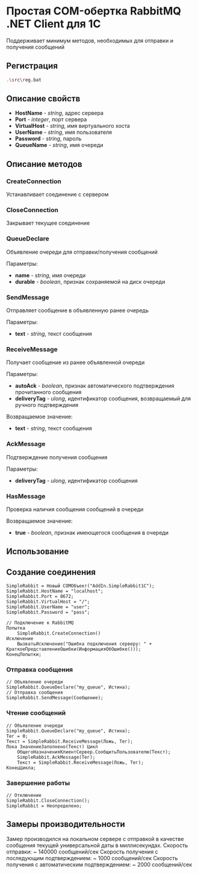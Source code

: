 # Простая COM-обертка RabbitMQ .NET Client для 1С

Поддерживает минимум методов, необходимых для отправки и получения сообщений

## Регистрация

```sh
.\src\reg.bat 
```

## Описание свойств

* **HostName** - *string*, адрес сервера
* **Port** - *integer*, порт сервера
* **VirtualHost** - *string*, имя виртуального хоста
* **UserName** - *string*, имя пользователя
* **Password** - *string*, пароль
* **QueueName** - *string*, имя очереди

## Описание методов

### CreateConnection

Устанавливает соединение с сервером

### CloseConnection

Закрывает текущее соединение

### QueueDeclare

Объявление очереди для отправки/получения сообщений

Параметры:
* **name** - *string*, имя очереди
* **durable** - *boolean*, признак сохраняемой на диск очереди

### SendMessage

Отправляет сообщение в объявленную ранее очередь

Параметры:
* **text** - *string*, текст сообщения

### ReceiveMessage

Получает сообщение из ранее объявленной очереди

Параметры:
* **autoAck** - *boolean*, признак автоматического подтверждения прочитанного сообщения
* **deliveryTag** - *ulong*, идентификатор сообщения, возвращаемый для ручного подтверждения

Возвращаемое значение:
* **text** - *string*, текст сообщения

### AckMessage

Подтверждение получения сообщения

Параметры:
* **deliveryTag** - *ulong*, идентификатор сообщения

### HasMessage

Проверка наличия сообщения сообщений в очереди

Возвращаемое значение:
* **true** - *boolean*, признак имеющегося сообщения в очереди

## Использование

## Создание соединения

```bsl
SimpleRabbit = Новый COMОбъект("AddIn.SimpleRabbit1C");
SimpleRabbit.HostName = "localhost";
SimpleRabbit.Port = 8672;
SimpleRabbit.VirtualHost = "/";
SimpleRabbit.UserName = "user";
SimpleRabbit.Password = "pass";

// Подключение к RabbitMQ
Попытка
    SimpleRabbit.CreateConnection()
Исключение
    ВызватьИсключение("Ошибка подключения серверу: " + КраткоеПредставлениеОшибки(ИнформацияОбОшибке()));
КонецПопытки;
```

### Отправка сообщения

```bsl
// Объявление очереди
SimpleRabbit.QueueDeclare("my_queue", Истина);
// Отправка сообщения
SimpleRabbit.SendMessage(Сообщение);
```

### Чтение сообщений

```bsl
// Объявление очереди
SimpleRabbit.QueueDeclare("my_queue", Истина);
Тег = 0;
Текст = SimpleRabbit.ReceiveMessage(Ложь, Тег);
Пока ЗначениеЗаполнено(Текст) Цикл
    ОбщегоНазначенияКлиентСервер.СообщитьПользователю(Текст);
    SimpleRabbit.AckMessage(Тег);
    Текст = SimpleRabbit.ReceiveMessage(Ложь, Тег);
КонецЦикла;
```

### Завершение работы

```bsl
// Отключение
SimpleRabbit.CloseConnection();
SimpleRabbit = Неопределено;
```

## Замеры производительности

Замер производился на локальном сервере c отправкой в качестве сообщения текущей универсальной даты в миллисекундах.
Скорость отправки: ~ 140000 сообщений/сек
Скорость получения с последующим подтверждением: ~ 1000 сообщений/сек
Скорость получения с автоматическим подтверждением: ~ 2000 сообщений/сек